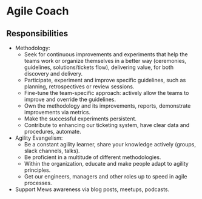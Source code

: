 # Agile Coach

## Responsibilities

- Methodology:
  - Seek for continuous improvements and experiments that help the teams work or organize themselves in a better way (ceremonies, guidelines, solutions/tickets flow), delivering value, for both discovery and delivery.
  - Participate, experiment and improve specific guidelines, such as planning, retrospectives or review sessions.
  - Fine-tune the team-specific approach: actively allow the teams to improve and override the guidelines.
  - Own the methodology and its improvements, reports, demonstrate improvements via metrics. 
  - Make the successful experiments persistent.
  - Contribute to enhancing our ticketing system, have clear data and procedures, automate.
- Agility Evangelism:
  - Be a constant agility learner, share your knowledge actively (groups, slack channels, talks).
  - Be proficient in a multitude of different methodologies.
  - Within the organization, educate and make people adapt to agility principles.
  - Get our engineers, managers and other roles up to speed in agile processes.
- Support Mews awareness via blog posts, meetups, podcasts.
